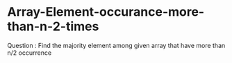 # Array-Element-occurance-more-than-n-2-times
Question :  Find the majority element among given array that have more than n/2 occurrence 
